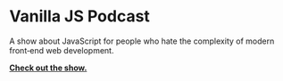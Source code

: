 # Vanilla JS Podcast

A show about JavaScript for people who hate the complexity of modern front‑end web development.

**[Check out the show.](https://vanillajspodcast.com)**
